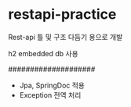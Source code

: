 # restapi-practice
Rest-api 틀 및 구조 다듬기 용으로 개발

h2 embedded db 사용

####################
- Jpa, SpringDoc 적용
- Exception 전역 처리

